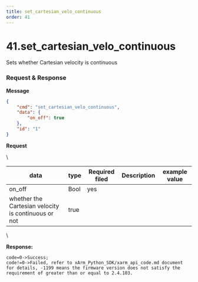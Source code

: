```yaml
---
title: set_cartesian_velo_continuous
order: 41
---
```

# 41.set_cartesian_velo_continuous

Sets whether Cartesian velocity is continuous

###  Request & Response

**Message**




```json
{
    "cmd": "set_cartesian_velo_continuous",
    "data": {
        "on_off": true
    },
    "id": "1"
}
```     
**Request**



\







| **data** | **type** | **Required filed** | **Description**           | **example value** |
| -------- | ------------ | -------- | ------------------ | ---------- |
| on_off   | Bool         | yes       | 
 whether the Cartesian velocity is continuous or not | true       |

\


**Response:**     

```
code=0->Success;
code!=0->Failed, refer to xArm_Python_SDK/xarm_api_code.md document for details, -1199 means the firmware version does not satisfy the requirement of greater than or equal to 2.4.103.
```












